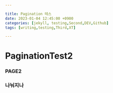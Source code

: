 ```yaml
---

title: Pagination 테스
date: 2023-01-04 12:45:00 +0900
categories: [jekyll, testing,Second,DEV,Github]
tags: [writing,testing,Third,XT]

---
```


# PaginationTest2

### PAGE2

### 나눠지나


